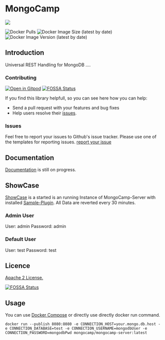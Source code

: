 # MongoCamp 

![](docs/public/logo_with_text_right.png)

![Docker Pulls](https://img.shields.io/docker/pulls/mongocamp/mongocamp-server) ![Docker Image Size (latest by date)](https://img.shields.io/docker/image-size/mongocamp/mongocamp-server?sort=semver) ![Docker Image Version (latest by date)](https://img.shields.io/docker/v/mongocamp/mongocamp-server?sort=semver)

## Introduction

Universal REST Handling for MongoDB ....


### Contributing
[![Open in Gitpod](https://gitpod.io/button/open-in-gitpod.svg)](https://gitpod.io/#https://github.com/MongoCamp/mongocamp-server)
[![FOSSA Status](https://app.fossa.com/api/projects/git%2Bgithub.com%2FMongoCamp%2Fmongocamp-server.svg?type=shield)](https://app.fossa.com/projects/git%2Bgithub.com%2FMongoCamp%2Fmongocamp-server?ref=badge_shield)

If you find this library helpfull, so you can see here how you can help:
- Send a pull request with your features and bug fixes
- Help users resolve their [issues](https://github.com/mongocamp/mongocamp-server/issues).


### Issues
Feel free to report your issues to Github's issue tracker. Please use one of the templates for reporting issues. [report your issue](https://github.com/mongocamp/mongocamp-server/issues/new/choose)

## Documentation
[Documentation](https://server.mongocamp.dev/) is still on progress.

## ShowCase
[ShowCase](https://showcase.mongocamp.dev/docs/) is a started is an running Instance of MongoCamp-Server with installed [Sample-Plugin](https://github.com/MongoCamp/mongocamp-sample-plugin). All Data are reverted every 30 minutes. 

### Admin User
User: admin
Password: admin

### Default User
User: test
Password: test

## Licence
[Apache 2 License.](https://github.com/mongocamp/mongocamp-server/blob/master/LICENSE)


[![FOSSA Status](https://app.fossa.com/api/projects/git%2Bgithub.com%2FMongoCamp%2Fmongocamp-server.svg?type=large)](https://app.fossa.com/projects/git%2Bgithub.com%2FMongoCamp%2Fmongocamp-server?ref=badge_large)

## Usage
You can use [Docker Compose](https://server.mongocamp.dev/guide/getting-started.html) or directly use directly docker run command.
```shell
docker run --publish 8080:8080 -e CONNECTION_HOST=your.mongo.db.host -e CONNECTION_DATABASE=test -e CONNECTION_USERNAME=mongodbUser -e CONNECTION_PASSWORD=mongodbPwd mongocamp/mongocamp-server:latest
```